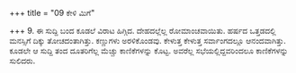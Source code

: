 +++
title = "09 ಕೇಳಿ ಮಿಗೆ"

+++
9. ಈ ಸುದ್ದಿ ಬಂದ ಕೂಡಲೆ ವಿರಾಟ ಹಿಗ್ಗಿದ. ದೇಹದಲ್ಲೆಲ್ಲ ರೋಮಾಂಚವಾಯಿತು. ಹರ್ಷದ ಒತ್ತಡದಲ್ಲಿ ಮನಸ್ಸಿಗೆ ದಿಕ್ಕು ತೋಚದಂತಾಗಿತ್ತು. ಕಣ್ಣುಗಳು ಅರಳಿಕೊಂಡವು. ಕೇಳುತ್ತ ಕೇಳುತ್ತ ಸರ್ವಾಂಗದಲ್ಲೂ ಆನಂದವಾಗಿತ್ತು. ಕೂಡಲೇ ಆ ಸುದ್ದಿ ತಂದ ದೂತರಿಗೆಲ್ಲ ಮೆಚ್ಚು ಕಾಣಿಕೆಗಳನ್ನು ಕೊಟ್ಟ. ಅವರೆಲ್ಲ ಸಭೆಯಲ್ಲಿದ್ದವರಿಂದಲೂ ಕಾಣಿಕೆಗಳನ್ನು ಸುಲಿದರು.